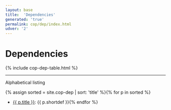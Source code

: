 ```yaml
---
layout: base
title:  'Dependencies'
generated: 'true'
permalink: cop/dep/index.html
udver: '2'
---
```


# Dependencies

{% include cop-dep-table.html %}

----------

Alphabetical listing

{% assign sorted = site.cop-dep | sort: 'title' %}{% for p in sorted %}
* [{{ p.title }}](): {{ p.shortdef }}{% endfor %}
